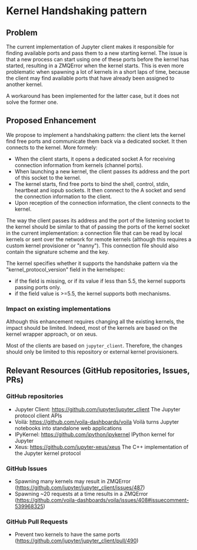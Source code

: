 # Kernel Handshaking pattern

## Problem

The current implementation of Jupyter client makes it responsible for finding available ports and pass them to a new starting kernel. The issue is that a new process can start using one of these ports before the kernel has started, resulting in a ZMQError when the kernel starts. This is even more problematic when spawning a lot of kernels in a short laps of time, because the client may find available ports that have already been assigned to another kernel.

A workaround has been implemented for the latter case, but it does not solve the former one.

## Proposed Enhancement

We propose to implement a handshaking pattern: the client lets the kernel find free ports and communicate them back via a dedicated socket. It then connects to the kernel. More formely:

- When the client starts, it opens a dedicated socket A for receiving connection information from kernels (channel ports).
- When launching a new kernel, the client passes its address and the port of this socket to the kernel.
- The kernel starts, find free ports to bind the shell, control, stdin, heartbeat and iopub sockets. It then connect to the A socket and send the connection information to the client.
- Upon reception of the connection information, the client connects to the kernel.

The way the client passes its address and the port of the listening socket to the kernel should be similar to that of passing the ports of the kernel socket in the current implementation: a connection file that can be read by local kernels or sent over the network for remote kernels (although this requires a custom kernel provisioner or "nanny"). This connection file should also contain the signature scheme and the key.

The kernel specifies whether it supports the handshake pattern via the "kernel_protocol_version" field in the kernelspec:
- if the field is missing, or if its value if less than 5.5, the kernel supports passing ports only.
- if the field value is >=5.5, the kernel supports both mechanisms.

### Impact on existing implementations

Although this enhancement requires changing all the existing kernels, the impact should be limited. Indeed, most of the kernels are based on the kernel wrapper approach, or on xeus.

Most of the clients are based on `jupyter_client`. Therefore, the changes should only be limited to this repository or external kernel provisioners.

## Relevant Resources (GitHub repositories, Issues, PRs)

### GitHub repositories

- Jupyter Client: https://github.com/jupyter/jupyter_client
The Jupyter protocol client APIs
- Voilà: https://github.com/voila-dashboards/voila
Voilà turns Jupyter notebooks into standalone web applications
- IPyKernel: https://github.com/ipython/ipykernel
IPython kernel for Jupyter
- Xeus: https://github.com/jupyter-xeus/xeus
The C++ implementation of the Jupyter kernel protocol

### GitHub Issues

- Spawning many kernels may result in ZMQError (https://github.com/jupyter/jupyter_client/issues/487)
- Spawning ~20 requests at a time results in a ZMQError  (https://github.com/voila-dashboards/voila/issues/408#issuecomment-539968325)

### GitHub Pull Requests

- Prevent two kernels to have the same ports (https://github.com/jupyter/jupyter_client/pull/490)
